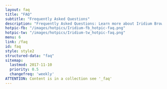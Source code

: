 ```yaml
---
layout: faq
title: "FAQ"
subtitle: "Frequently Asked Questions"
description: "Frequently Asked Questions: Learn more about Iridium Browser and its features such as updating the browser, synching bookmarks, default search engine, audio/video player, extensions and add ons, etc."
hotpic-fb: "/images/hotpics/Iridium-fb_hotpic-faq.png"
hotpic-tw: "/images/hotpics/Iridium-tw_hotpic-faq.png"
menu: 6
link: /faq
id: faq
style: style2
structured-data: "faq"
sitemap:
  lastmod: 2017-11-10
  priority: 0.5
  changefreq: 'weekly'
ATTENTION: Content is in a collection see '_faq'
---
```


